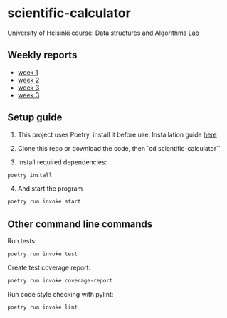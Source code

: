 # scientific-calculator
University of Helsinki course: Data structures and Algorithms Lab  

## Weekly reports
- [week 1](documentation/weekly_reports/week_1.md)
- [week 2](documentation/weekly_reports/week_2.md)
- [week 3](documentation/weekly_reports/week_3.md)
- [week 3](documentation/weekly_reports/week_4.md)

## Setup guide

1. This project uses Poetry, install it before use. Installation guide [here](https://python-poetry.org/docs/#installation)

2. Clone this repo or download the code, then `cd scientific-calculator``

3. Install required dependencies:

```bash
poetry install
```

4. And start the program

```bash
poetry run invoke start
```

## Other command line commands
Run tests:  

```bash
poetry run invoke test
```
Create test coverage report:

```bash
poetry run invoke coverage-report
```
Run code style checking with pylint:
```bash
poetry run invoke lint
```